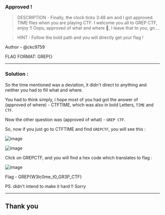 ### Approved !

> DESCRIPTION - 
Finally, the clock ticks 3:48 am and I got approved. TIME flies when you are playing CTF. I welcome you all to GREP CTF, enjoy !! Oops, approved of what and where 🤔, I leave that to you, gn....

> HINT : Follow the bold path and you will directly get your flag !

Author - @ckc9759

FLAG FORMAT:
GREP{}

---

### Solution :

So the time mentioned was a deviation, it didn't direct to anything and neither you had to fill what and where.

You had to think simply, i hope most of you had got the answer of (approved of where) - CTFTIME, which was also in bold Letters, `TIME` and `CTF`.

Now the other question was (approved of what) - `GREP CTF`.

So, now if you just go to CTFTIME and find `GREPCTF`, you will see this :

![image](https://user-images.githubusercontent.com/95117634/230052377-c2389ce0-c46f-4d35-91e2-55db7e8d8e70.png)

![image](https://user-images.githubusercontent.com/95117634/230052423-f7538acf-8810-45ed-9175-b75e76e235f0.png)

Click on GREPCTF, and you will find a hex code which translates to flag :

![image](https://user-images.githubusercontent.com/95117634/230052459-0df60fd3-5c60-4c1d-8013-4eadb349d520.png)

Flag - GREP{W3lc0me_t0_GR3P_CTF}

PS. didn't intend to make it hard !! Sorry

---

Thank you
---
